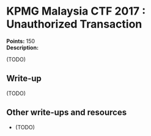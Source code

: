# KPMG Malaysia CTF 2017 : Unauthorized Transaction

**Points:** 150   
**Description:**

(TODO)

## Write-up

(TODO)

## Other write-ups and resources

* (TODO)